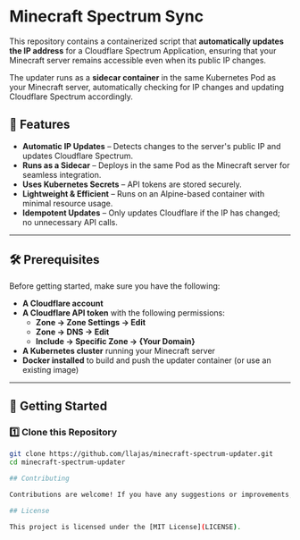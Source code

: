 # Minecraft Spectrum Sync

This repository contains a containerized script that **automatically updates the IP address** for a Cloudflare Spectrum Application, ensuring that your Minecraft server remains accessible even when its public IP changes.

The updater runs as a **sidecar container** in the same Kubernetes Pod as your Minecraft server, automatically checking for IP changes and updating Cloudflare Spectrum accordingly.

## 🚀 Features
- **Automatic IP Updates** – Detects changes to the server's public IP and updates Cloudflare Spectrum.
- **Runs as a Sidecar** – Deploys in the same Pod as the Minecraft server for seamless integration.
- **Uses Kubernetes Secrets** – API tokens are stored securely.
- **Lightweight & Efficient** – Runs on an Alpine-based container with minimal resource usage.
- **Idempotent Updates** – Only updates Cloudflare if the IP has changed; no unnecessary API calls.

---

## 🛠️ Prerequisites

Before getting started, make sure you have the following:

- **A Cloudflare account**
- **A Cloudflare API token** with the following permissions:
    - **Zone → Zone Settings → Edit**
    - **Zone → DNS → Edit**
    - **Include → Specific Zone → {Your Domain}**
- **A Kubernetes cluster** running your Minecraft server
- **Docker installed** to build and push the updater container (or use an existing image)

---

## 🚀 Getting Started

### **1️⃣ Clone this Repository**
```bash
git clone https://github.com/llajas/minecraft-spectrum-updater.git
cd minecraft-spectrum-updater

## Contributing

Contributions are welcome! If you have any suggestions or improvements, feel free to open an issue or submit a pull request.

## License

This project is licensed under the [MIT License](LICENSE).